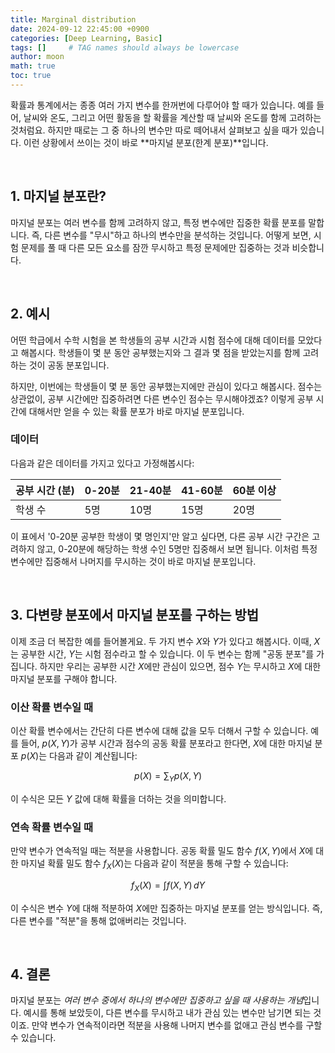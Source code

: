 ```yaml
---
title: Marginal distribution
date: 2024-09-12 22:45:00 +0900
categories: [Deep Learning, Basic]
tags: []     # TAG names should always be lowercase
author: moon
math: true
toc: true
---
```


확률과 통계에서는 종종 여러 가지 변수를 한꺼번에 다루어야 할 때가 있습니다. 예를 들어, 날씨와 온도, 그리고 어떤 활동을 할 확률을 계산할 때 날씨와 온도를 함께 고려하는 것처럼요. 하지만 때로는 그 중 하나의 변수만 따로 떼어내서 살펴보고 싶을 때가 있습니다. 이런 상황에서 쓰이는 것이 바로 **마지널 분포(한계 분포)**입니다.

<br>

## 1. 마지널 분포란?

마지널 분포는 여러 변수를 함께 고려하지 않고, 특정 변수에만 집중한 확률 분포를 말합니다. 즉, 다른 변수를 "무시"하고 하나의 변수만을 분석하는 것입니다.  어떻게 보면, 시험 문제를 풀 때 다른 모든 요소를 잠깐 무시하고 특정 문제에만 집중하는 것과 비슷합니다.

<br>

## 2. 예시

어떤 학급에서 수학 시험을 본 학생들의 공부 시간과 시험 점수에 대해 데이터를 모았다고 해봅시다. 학생들이 몇 분 동안 공부했는지와 그 결과 몇 점을 받았는지를 함께 고려하는 것이 공동 분포입니다.

하지만, 이번에는 학생들이 몇 분 동안 공부했는지에만 관심이 있다고 해봅시다. 점수는 상관없이, 공부 시간에만 집중하려면 다른 변수인 점수는 무시해야겠죠? 이렇게 공부 시간에 대해서만 얻을 수 있는 확률 분포가 바로 마지널 분포입니다.

### 데이터
다음과 같은 데이터를 가지고 있다고 가정해봅시다:

|공부 시간 (분)|0-20분|21-40분|41-60분|60분 이상|
|---|---|---|---|---|
|학생 수	|5명	|10명	|15명	|20명|

이 표에서 '0-20분 공부한 학생이 몇 명인지'만 알고 싶다면, 다른 공부 시간 구간은 고려하지 않고, 0-20분에 해당하는 학생 수인 5명만 집중해서 보면 됩니다. 이처럼 특정 변수에만 집중해서 나머지를 무시하는 것이 바로 마지널 분포입니다.

<br>

## 3. 다변량 분포에서 마지널 분포를 구하는 방법

이제 조금 더 복잡한 예를 들어볼게요. 두 가지 변수 $X$와 $Y$가 있다고 해봅시다. 이때, $X$는 공부한 시간, $Y$는 시험 점수라고 할 수 있습니다. 이 두 변수는 함께 "공동 분포"를 가집니다. 하지만 우리는 공부한 시간 $X$에만 관심이 있으면, 점수 $Y$는 무시하고 $X$에 대한 마지널 분포를 구해야 합니다.

### 이산 확률 변수일 때
이산 확률 변수에서는 간단히 다른 변수에 대해 값을 모두 더해서 구할 수 있습니다. 예를 들어, $p(X, Y)$가 공부 시간과 점수의 공동 확률 분포라고 한다면, $X$에 대한 마지널 분포 $p(X)$는 다음과 같이 계산됩니다:

$$
p(X) = \sum_{Y} p(X, Y)
$$

이 수식은 모든 $Y$ 값에 대해 확률을 더하는 것을 의미합니다.

### 연속 확률 변수일 때
만약 변수가 연속적일 때는 적분을 사용합니다. 공동 확률 밀도 함수 $f(X, Y)$에서 $X$에 대한 마지널 확률 밀도 함수 $f_X(X)$는 다음과 같이 적분을 통해 구할 수 있습니다:

$$
f_X(X) = \int f(X, Y) \, dY
$$

이 수식은 변수 $Y$에 대해 적분하여 $X$에만 집중하는 마지널 분포를 얻는 방식입니다. 즉, 다른 변수를 "적분"을 통해 없애버리는 것입니다.

<br>

## 4. 결론

마지널 분포는 *여러 변수 중에서 하나의 변수에만 집중하고 싶을 때 사용하는 개념*입니다. 예시를 통해 보았듯이, 다른 변수를 무시하고 내가 관심 있는 변수만 남기면 되는 것이죠. 만약 변수가 연속적이라면 적분을 사용해 나머지 변수를 없애고 관심 변수를 구할 수 있습니다.